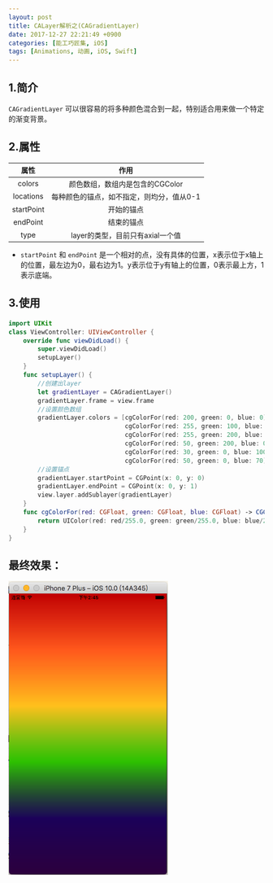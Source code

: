 ```yaml
---
layout: post
title: CALayer解析之(CAGradientLayer)
date: 2017-12-27 22:21:49 +0900
categories: [能工巧匠集, iOS]
tags: [Animations, 动画, iOS, Swift]
---
```


## 1.简介

`CAGradientLayer` 可以很容易的将多种颜色混合到一起，特别适合用来做一个特定的渐变背景。

## 2.属性

| 属性  |	作用 | 
| :------------: | :------------: |
| colors		|	颜色数组，数组内是包含的CGColor |
| locations	|	每种颜色的锚点，如不指定，则均分，值从0-1 |
| startPoint	|	开始的锚点 |
| endPoint	|	结束的锚点 |
| type		|	layer的类型，目前只有axial一个值 |


- `startPoint` 和 `endPoint` 是一个相对的点，没有具体的位置，x表示位于x轴上的位置，最左边为0，最右边为1。y表示位于y有轴上的位置，0表示最上方，1表示底端。

## 3.使用

```swift
import UIKit
class ViewController: UIViewController {
    override func viewDidLoad() {
        super.viewDidLoad()
        setupLayer()
    }
    func setupLayer() {
        //创建出layer
        let gradientLayer = CAGradientLayer()
        gradientLayer.frame = view.frame
        //设置颜色数组
        gradientLayer.colors = [cgColorFor(red: 200, green: 0, blue: 0),
                                cgColorFor(red: 255, green: 100, blue: 30),
                                cgColorFor(red: 255, green: 200, blue: 30),
                                cgColorFor(red: 50, green: 200, blue: 0),
                                cgColorFor(red: 30, green: 0, blue: 100),
                                cgColorFor(red: 50, green: 0, blue: 70)]
        //设置锚点
        gradientLayer.startPoint = CGPoint(x: 0, y: 0)
        gradientLayer.endPoint = CGPoint(x: 0, y: 1)
        view.layer.addSublayer(gradientLayer)
    }
    func cgColorFor(red: CGFloat, green: CGFloat, blue: CGFloat) -> CGColor {
        return UIColor(red: red/255.0, green: green/255.0, blue: blue/255.0, alpha: 1).cgColor
    }
}
```


## 最终效果：

![](/assets/images/2017/CAGradientLayer-01.png)